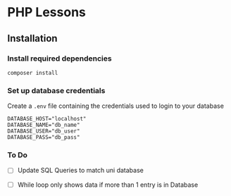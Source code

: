 # PHP Lessons

## Installation

### Install required dependencies

```composer install```

### Set up database credentials

Create a ```.env``` file containing the credentials used to login to your database

```
DATABASE_HOST="localhost"
DATABASE_NAME="db_name"
DATABASE_USER="db_user"
DATABASE_PASS="db_pass"
```

### To Do

- [ ] Update SQL Queries to match uni database

- [ ] While loop only shows data if more than 1 entry is in Database
